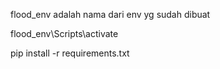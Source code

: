 <!-- Mulai ENV -->

flood_env adalah nama dari env yg sudah dibuat

<!-- Script Untuk Menjalankan ENV -->

flood_env\Scripts\activate

<!-- Install Ulang Library -->

pip install -r requirements.txt
